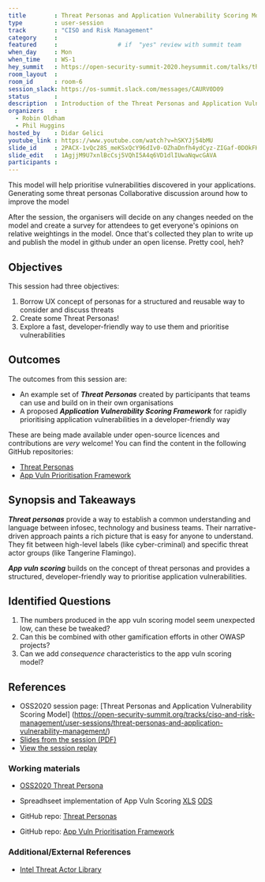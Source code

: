```yaml
---
title        : Threat Personas and Application Vulnerability Scoring Model
type         : user-session
track        : "CISO and Risk Management"
category     :
featured     :                 # if  "yes" review with summit team
when_day     : Mon
when_time    : WS-1
hey_summit   : https://open-security-summit-2020.heysummit.com/talks/threat-personas-and-application-vulnerability-scoring-model/
room_layout  :
room_id      : room-6
session_slack: https://os-summit.slack.com/messages/CAURV0D09
status       : 
description  : Introduction of the Threat Personas and Application Vulnerability Scoring Model
organizers   :
  - Robin Oldham
  - Phil Huggins
hosted_by    : Didar Gelici
youtube_link : https://www.youtube.com/watch?v=hSKYJj54bMU
slide_id     : 2PACX-1vQc28S_meKSxQcY96dIv0-OZhaDnfh4ydCyz-ZIGaf-0DOkFH5X2KURj8ks_Vp9h_3NrZwle-dJTwkt
slide_edit   : 1AgjjM9U7xnlBcCsj5VQhI5A4q6VD1dlIUwaNqwcGAVA
participants :
---
```


This model will help prioritise vulnerabilities discovered in your applications. Generating some threat personas Collaborative discussion around how to improve the model

After the session, the organisers will decide on any changes needed on the model and create a survey for attendees to get everyone's opinions on relative weightings in the model. Once that's collected they plan to write up and publish the model in github under an open license. Pretty cool, heh?

## Objectives

This session had three objectives:

1. Borrow UX concept of personas for a structured and reusable way to consider and discuss threats
2. Create some Threat Personas!
3. Explore a fast, developer-friendly way to use them and prioritise vulnerabilities

## Outcomes

The outcomes from this session are:

 - An example set of _**Threat Personas**_ created by participants that teams can use and build on in their own organisations
 - A proposed _**Application Vulnerability Scoring Framework**_ for rapidly prioritising application vulnerabilities in a developer-friendly way

These are being made available under open-source licences and contributions are _very_ welcome! You can find the content in the following GitHub repositories:

 - [Threat Personas](https://github.com/cydea/threat-personas)
 - [App Vuln Prioritisation Framework](https://github.com/oracuk/vsort) 

## Synopsis and Takeaways

_**Threat personas**_ provide a way to establish a common understanding and language between infosec, technology and business teams. Their narrative-driven approach paints a rich picture that is easy for anyone to understand. They fit between high-level labels (like cyber-criminal) and specific threat actor groups (like Tangerine Flamingo).

_**App vuln scoring**_ builds on the concept of threat personas and provides a structured, developer-friendly way to prioritise application vulnerabilities.

## Identified Questions

1. The numbers produced in the app vuln scoring model seem unexpected low, can these be tweaked?
2. Can this be combined with other gamification efforts in other OWASP projects? 
3. Can we add _consequence_ characteristics to the app vuln scoring model?

## References

 - OSS2020 session page: [Threat Personas and Application Vulnerability Scoring Model] (https://open-security-summit.org/tracks/ciso-and-risk-management/user-sessions/threat-personas-and-application-vulnerability-management/)
 - [Slides from the session (PDF)](https://github.com/cydea/threat-personas/blob/master/Threat%20Personas%20and%20Application%20Vulnerability%20Scoring%20Model.pdf)
 - [View the session replay](https://www.youtube.com/watch?v=hSKYJj54bMU) 

### Working materials

 - [OSS2020 Threat Persona](https://github.com/cydea/threat-personas/blob/master/OSS2020%20Threat%20Personas.pdf)
 - Spreadhseet implementation of App Vuln Scoring [XLS](https://github.com/oracuk/vsort/blob/master/OSSS%20Technical%20Vulnerability%20Scoring.xlsx) [ODS](https://github.com/oracuk/vsort/blob/master/OSSS%20Technical%20Vulnerability%20Scoring.ods) 

 - GitHub repo: [Threat Personas](https://github.com/cydea/threat-personas) 
 - GitHub repo: [App Vuln Prioritisation Framework](https://github.com/oracuk/vsort) 

### Additional/External References

 - [Intel Threat Actor Library](https://www.researchgate.net/publication/324091298_Threat_Agent_Library_Helps_Identify_Information_Security_Risks) 
